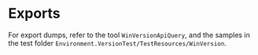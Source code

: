 # Exports

For export dumps, refer to the tool `WinVersionApiQuery`, and the samples in the
test folder `Environment.VersionTest/TestResources/WinVersion`.
